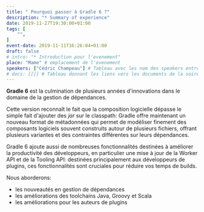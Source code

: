 ```yaml
---
title: " Pourquoi passer à Gradle 6 ?"
description: "* Summary of experience"
date: 2019-11-27T19:30:00+01:00
tags: [
    "",
]
event-date: 2019-11-11T16:26:04+01:00
draft: false
# intro: "* Introduction pour l'evenement"
place: "Mame" # emplacement de l'evenement
speakers: ["Cédric Champeau"] # Tableau avec les nom des speakers entre " et séparé par des ,
# docs: [[]] # Tableau donnant les liens vers les documents de la soirée hors affiche - exemple : [["L'inauguration","http://toursjug.cloud.xwiki.com/xwiki/bin/download/Meetings/20080409/InaugurationToursJUG.pdf"], ["Unitils et Selenium","Unitils-Selenium.pdf"]]
---
```

**Gradle 6** est la culmination de plusieurs années d'innovations dans le domaine de la gestion de dépendances.

Cette version reconnaît le fait que la composition logicielle dépasse le simple fait d'ajouter des _jar_ sur le classpath: Gradle offre maintenant un nouveau format de métadonnées qui permet de modéliser finement des composants logiciels souvent construits autour de plusieurs fichiers, offrant plusieurs variantes et des contraintes différentes sur leurs dépendances.
<!--more-->
Gradle 6 ajoute aussi de nombreuses fonctionnalités destinées à améliorer la productivité des développeurs, en particulier une mise à jour de la Worker API et de la Tooling API: destinées principalement aux développeurs de plugins, ces fonctionnalités sont cruciales pour réduire vos temps de builds.

Nous aborderons:

* les nouveautés en gestion de dépendances
* les améliorations des toolchains Java, Groovy et Scala
* les améliorations pour les auteurs de plugins
